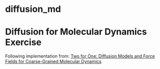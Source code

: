 # diffusion_md

# Diffusion for Molecular Dynamics Exercise
Following implementation from: [Two for One: Diffusion Models and Force Fields for Coarse-Grained Molecular Dynamics](https://arxiv.org/pdf/2302.00600.pdf)